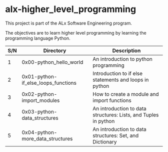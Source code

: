 # alx-higher_level_programming

This project is part of the ALx Software Engineering program.

The objectives are to learn higher level programming by learning the programming language Python.

| S/N | Directory | Description |
| --- | --------- | ----------- |
| 1 | 0x00-python_hello_world | An introduction to python programming |
| 2 | 0x01-python-if_else_loops_functions | Introduction to if else statements and loops in python |
| 3 | 0x02-python-import_modules | How to create a module and import functions |
| 4 | 0x03-python-data_structures | An introduction to data structures: Lists, and Tuples in python |
| 5 | 0x04-python-more_data_structures | An introduction to data structures: Set, and Dictionary |
